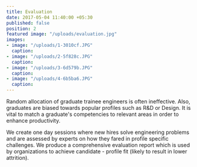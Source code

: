 ```yaml
---
title: Evaluation
date: 2017-05-04 11:40:00 +05:30
published: false
position: 2
featured image: "/uploads/evaluation.jpg"
images:
- image: "/uploads/1-3010cf.JPG"
  caption: 
- image: "/uploads/2-5f828c.JPG"
  caption: 
- image: "/uploads/3-6d579b.JPG"
  caption: 
- image: "/uploads/4-6b5ba6.JPG"
  caption: 
---
```


Random allocation of graduate trainee engineers is often ineffective. Also, graduates are biased towards popular profiles such as R&D or Design. It is vital to match a graduate's competencies to relevant areas in order to enhance productivity.

We create one day sessions where new hires solve engineering problems and are assessed by experts on how they fared in profile specific challenges. We produce a comprehensive evaluation report which is used by organizations to achieve candidate - profile fit (likely to result in lower attrition).